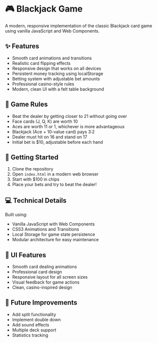 # 🎮 Blackjack Game

A modern, responsive implementation of the classic Blackjack card game using vanilla JavaScript and Web Components.

## ✨ Features

- Smooth card animations and transitions
- Realistic card flipping effects
- Responsive design that works on all devices
- Persistent money tracking using localStorage
- Betting system with adjustable bet amounts
- Professional casino-style rules
- Modern, clean UI with a felt table background

## 🎯 Game Rules

- Beat the dealer by getting closer to 21 without going over
- Face cards (J, Q, K) are worth 10
- Aces are worth 11 or 1, whichever is more advantageous
- Blackjack (Ace + 10-value card) pays 3:2
- Dealer must hit on 16 and stand on 17
- Initial bet is $10, adjustable before each hand

## 🚀 Getting Started

1. Clone the repository
2. Open `index.html` in a modern web browser
3. Start with $100 in chips
4. Place your bets and try to beat the dealer!

## 💻 Technical Details

Built using:
- Vanilla JavaScript with Web Components
- CSS3 Animations and Transitions
- Local Storage for game state persistence
- Modular architecture for easy maintenance

## 🎨 UI Features

- Smooth card dealing animations
- Professional card design
- Responsive layout for all screen sizes
- Visual feedback for game actions
- Clean, casino-inspired design

## 🔄 Future Improvements

- Add split functionality
- Implement double down
- Add sound effects
- Multiple deck support
- Statistics tracking